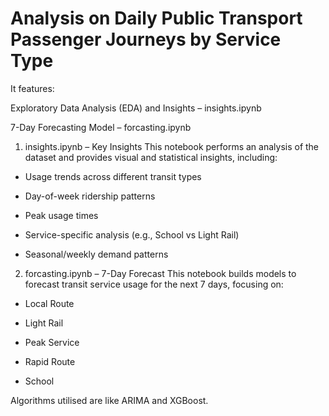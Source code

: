 # Analysis on Daily Public Transport Passenger Journeys by Service Type

It features:

Exploratory Data Analysis (EDA) and Insights – insights.ipynb

7-Day Forecasting Model – forcasting.ipynb
 1. insights.ipynb – Key Insights
This notebook performs an analysis of the dataset and provides visual and statistical insights, including:

- Usage trends across different transit types

- Day-of-week ridership patterns

- Peak usage times

- Service-specific analysis (e.g., School vs Light Rail)

- Seasonal/weekly demand patterns

2. forcasting.ipynb – 7-Day Forecast
This notebook builds models to forecast transit service usage for the next 7 days, focusing on:

- Local Route

- Light Rail

- Peak Service

- Rapid Route

- School

Algorithms utilised are like ARIMA and XGBoost.

